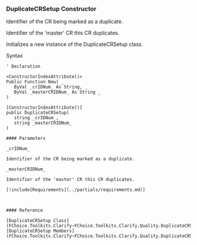 ﻿### DuplicateCRSetup Constructor

Identifier of the CR being marked as a duplicate.

Identifier of the 'master' CR this CR duplicates.

Initializes a new instance of the DuplicateCRSetup class.

Syntax

```vbnet
' Declaration

<ConstructorIndexAttribute()>
Public Function New( _
   ByVal _crIDNum_ As String, _
   ByVal _masterCRIDNum_ As String _
)

[ConstructorIndexAttribute()]
public DuplicateCRSetup( 
   string _crIDNum_,
   string _masterCRIDNum_
)

#### Parameters

_crIDNum_

Identifier of the CR being marked as a duplicate.

_masterCRIDNum_

Identifier of the 'master' CR this CR duplicates.

[!include[Requirements](../partials/requirements.md)]



#### Reference

[DuplicateCRSetup Class](FChoice.Toolkits.Clarify~FChoice.Toolkits.Clarify.Quality.DuplicateCRSetup.md)  
[DuplicateCRSetup Members](FChoice.Toolkits.Clarify~FChoice.Toolkits.Clarify.Quality.DuplicateCRSetup_members.md)